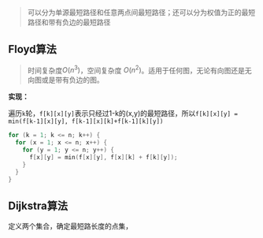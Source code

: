 > 可以分为单源最短路径和任意两点间最短路径；还可以分为权值为正的最短路径和带有负边的最短路径
>

## Floyd算法

> 时间复杂度$O(n^3)$，空间复杂度 $O(n^2)$。适用于任何图，无论有向图还是无向图或是带有负边的图。
>

**实现：**

遍历`k`轮，`f[k][x][y]`表示只经过1-k的(x,y)的最短路径，所以`f[k][x][y] = min(f[k-1][x][y], f[k-1][x][k]+f[k-1][k][y])`

```cpp
for (k = 1; k <= n; k++) {
  for (x = 1; x <= n; x++) {
    for (y = 1; y <= n; y++) {
      f[x][y] = min(f[x][y], f[x][k] + f[k][y]);
    }
  }
}
```

## Dijkstra算法

定义两个集合，确定最短路长度的点集，